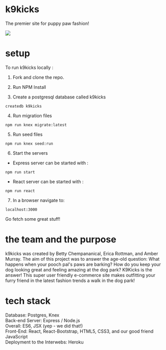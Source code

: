 # k9kicks
The premier site for puppy paw fashion!

<a href="https://shop-k9kicks.herokuapp.com">
    <img src="./src/images/home.png" target_blank />
</a>


# setup
To run k9kicks locally :

1. Fork and clone the repo.

2. Run NPM Install

3. Create a postgresql database called k9kicks
  ```
  createdb k9kicks
  ```
4. Run migration files
  ```
  npm run knex migrate:latest
  ```
5. Run seed files
  ```
  npm run knex seed:run
  ```
6. Start the servers

  * Express server can be started with :
  ```
  npm run start
  ```
  * React server can be started with :
  ```
  npm run react
  ```
7. In a browser navigate to:
  ```
  localhost:3000
  ```

Go fetch some great stuff!


# the team and the purpose
k9kicks was created by Betty Chempananical, Erica Rottman, and Amber Murray. The aim of this project was to answer the age-old question:  What happens when your pooch pal's paws are barking?  How do you keep your dog looking great and feeling amazing at the dog park?  K9Kicks is the answer! This super user friendly e-commerce site makes outfitting your furry friend in the latest fashion trends a walk in the dog park!


# tech stack
Database: Postgres, Knex  
Back-end Server: Express / Node.js  
Overall: ES6, JSX (yep - we did that!)  
Front-End: React, React-Bootstrap, HTML5, CSS3, and our good friend JavaScript  
Deployment to the Interwebs: Heroku
